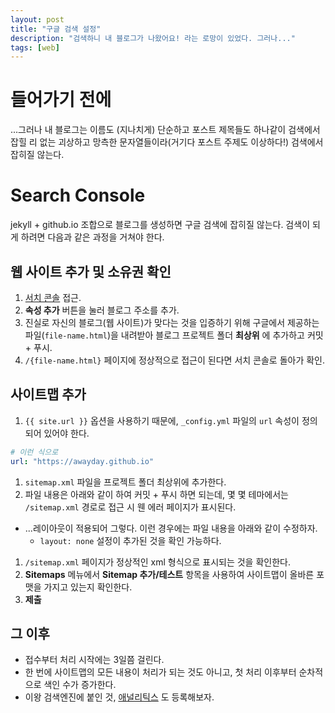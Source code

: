 ```yaml
---
layout: post
title: "구글 검색 설정"
description: "검색하니 내 블로그가 나왔어요! 라는 로망이 있었다. 그러나..."
tags: [web]
---
```


# 들어가기 전에

...그러나 내 블로그는 이름도 (지나치게) 단순하고 포스트 제목들도 하나같이 검색에서 잡힐 리 없는 괴상하고 망측한 문자열들이라(거기다 포스트 주제도 이상하다!) 검색에서 잡히질 않는다.

# Search Console

jekyll + github.io 조합으로 블로그를 생성하면 구글 검색에 잡히질 않는다. 검색이 되게 하려면 다음과 같은 과정을 거쳐야 한다.

## 웹 사이트 추가 및 소유권 확인

1. [서치 콘솔](https://www.google.com/webmasters/tools/home?hl=ko) 접근.
1. __속성 추가__ 버튼을 눌러 블로그 주소를 추가.
1. 진실로 자신의 블로그(웹 사이트)가 맞다는 것을 입증하기 위해 구글에서 제공하는 파일(`file-name.html`)을 내려받아 블로그 프로젝트 폴더 __최상위__ 에 추가하고 커밋 + 푸시.
1. `/{file-name.html}` 페이지에 정상적으로 접근이 된다면 서치 콘솔로 돌아가 확인.

## 사이트맵 추가

1. `{{ site.url }}` 옵션을 사용하기 때문에, `_config.yml` 파일의 `url` 속성이 정의되어 있어야 한다.

```yml
# 이런 식으로
url: "https://awayday.github.io"
```


1. `sitemap.xml` 파일을 프로젝트 폴더 최상위에 추가한다.
1. 파일 내용은 아래와 같이 하여 커밋 + 푸시 하면 되는데, 몇 몇 테마에서는 `/sitemap.xml` 경로로 접근 시 웬 에러 페이지가 표시된다.

<script src="https://gist.github.com/AwayDay/447442f145a3f3e070dbbe98f13627d6.js"></script>

* ...레이아웃이 적용되어 그렇다. 이런 경우에는 파일 내용을 아래와 같이 수정하자.
    * `layout: none` 설정이 추가된 것을 확인 가능하다.

<script src="https://gist.github.com/AwayDay/bc8a128b4ea61e6357217db28affcd1f.js"></script>

1. `/sitemap.xml` 페이지가 정상적인 xml 형식으로 표시되는 것을 확인한다.
1. __Sitemaps__ 메뉴에서 __Sitemap 추가/테스트__ 항목을 사용하여 사이트맵이 올바른 포맷을 가지고 있는지 확인한다.
1. __제출__

## 그 이후

* 접수부터 처리 시작에는 3일쯤 걸린다.
* 한 번에 사이트맵의 모든 내용이 처리가 되는 것도 아니고, 첫 처리 이후부터 순차적으로 색인 수가 증가한다.
* 이왕 검색엔진에 붙인 것, [애널리틱스](https://analytics.google.com/analytics) 도 등록해보자.